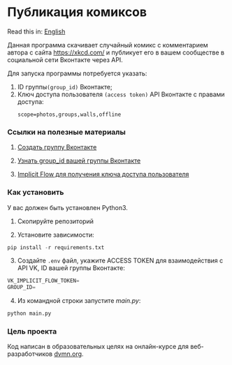 # Публикация комиксов

Read this in: [English](https://github.com/aydar-gaysin/publish_comics_in_VK/blob/master/README.en.md)

Данная программа скачивает случайный комикс с комментарием автора с сайта https://xkcd.com/ и публикует его в вашем
сообществе в социальной сети Вконтакте через API.

Для запуска программы потребуется указать:
1) ID группы```(group_id)``` Вконтакте;
2) Ключ доступа пользователя ```(access token)``` API Вконтакте с правами 
   доступа:
   ```
   scope=photos,groups,walls,offline
   ```

### Ссылки на полезные материалы

1. [Создать группу Вконтакте](https://vk.com/dev/vkapp_create)
   
1. [Узнать group_id вашей группы Вконтакте](https://regvk.com/id/)
   
1. [Implicit Flow для получения ключа доступа пользователя](https://vk.com/dev/implicit_flow_user)


### Как установить

У вас должен быть установлен Python3.

1. Скопируйте репозиторий

2. Установите зависимости:
```python
pip install -r requirements.txt
```
3. Создайте ```.env``` файл, укажите ACCESS TOKEN для взаимодействия с API VK, ID вашей группы Вконтакте:
```python
VK_IMPLICIT_FLOW_TOKEN=
GROUP_ID=
``` 
4. Из командной строки запустите *main.py*:
```python
python main.py
```


### Цель проекта

Код написан в образовательных целях на онлайн-курсе для веб-разработчиков
[dvmn.org](https://dvmn.org/referrals/HmkuFA0LXGDNGGqup2HnEZibxamNJcUwaRvhx5Zt/).
